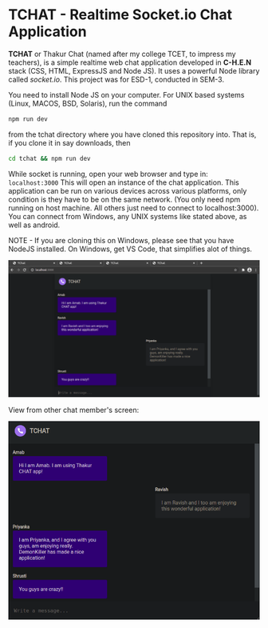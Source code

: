 # TCHAT - Realtime Socket.io Chat Application

**TCHAT** or Thakur Chat (named after my college TCET, to impress my teachers), is a simple realtime web chat application developed in **C-H.E.N** stack (CSS, HTML, ExpressJS and Node JS). It uses a powerful Node library called _socket.io_. This project was for ESD-1, conducted in SEM-3.

You need to install Node JS on your computer. For UNIX based systems (Linux, MACOS, BSD, Solaris), run the command

```sh
npm run dev
```

from the tchat directory where you have cloned this repository into. That is, if you clone it in say downloads, then

```sh
cd tchat && npm run dev
```

While socket is running, open your web browser and type in: `localhost:3000`
This will open an instance of the chat application. This application can be run on various devices across various platforms, only condition is they have to be on the same network. (You only need npm running on host machine. All others just need to connect to localhost:3000). You can connect from Windows, any UNIX systems like stated above, as well as android.

NOTE - If you are cloning this on Windows, please see that you have NodeJS installed. On Windows, get VS Code, that simplifies alot of things.

![tchat-ss](assets/tchat-ss.png)

View from other chat member's screen:

![tchat-ss2](assets/tchat-ss2.png)
